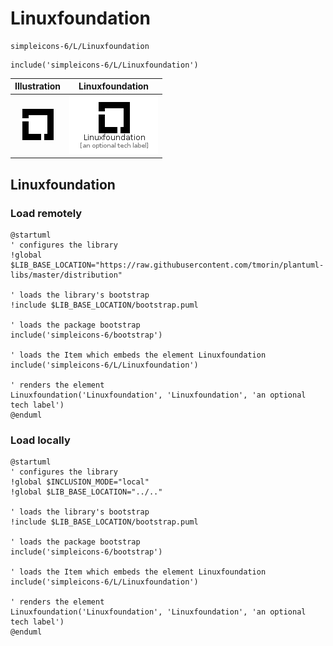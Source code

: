 # Linuxfoundation


```text
simpleicons-6/L/Linuxfoundation
```

```text
include('simpleicons-6/L/Linuxfoundation')
```



| Illustration | Linuxfoundation |
| :---: | :---: |
| ![illustration for Illustration](../../simpleicons-6/L/Linuxfoundation.png) | ![illustration for Linuxfoundation](../../simpleicons-6/L/Linuxfoundation.Local.png) |




## Linuxfoundation

### Load remotely
```plantuml
@startuml
' configures the library
!global $LIB_BASE_LOCATION="https://raw.githubusercontent.com/tmorin/plantuml-libs/master/distribution"

' loads the library's bootstrap
!include $LIB_BASE_LOCATION/bootstrap.puml

' loads the package bootstrap
include('simpleicons-6/bootstrap')

' loads the Item which embeds the element Linuxfoundation
include('simpleicons-6/L/Linuxfoundation')

' renders the element
Linuxfoundation('Linuxfoundation', 'Linuxfoundation', 'an optional tech label')
@enduml
```

### Load locally
```plantuml
@startuml
' configures the library
!global $INCLUSION_MODE="local"
!global $LIB_BASE_LOCATION="../.."

' loads the library's bootstrap
!include $LIB_BASE_LOCATION/bootstrap.puml

' loads the package bootstrap
include('simpleicons-6/bootstrap')

' loads the Item which embeds the element Linuxfoundation
include('simpleicons-6/L/Linuxfoundation')

' renders the element
Linuxfoundation('Linuxfoundation', 'Linuxfoundation', 'an optional tech label')
@enduml
```

